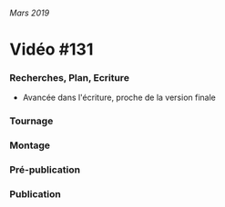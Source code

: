 ###### Mars 2019
# Vidéo #131

### Recherches, Plan, Ecriture
* Avancée dans l'écriture, proche de la version finale

### Tournage

### Montage

### Pré-publication

### Publication

